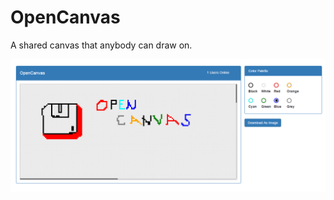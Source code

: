 # OpenCanvas
A shared canvas that anybody can draw on.

![Alt text](screenshot.png?raw=true "OpenCanvas screenshot")
